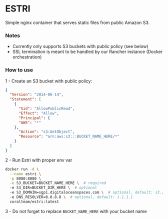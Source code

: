 # ESTRI

Simple nginx container that serves static files from public Amazon S3.

### Notes

- Currently only supports S3 buckets with public policy (see below)
- SSL termination is meant to be handled by our Rancher instance (Docker orchestration)

### How to use

1 - Create an S3 bucket with public policy:

```json
{
  "Version": "2014-06-14",
  "Statement": [
    {
      "Sid": "AllowPublicRead",
      "Effect": "Allow",
      "Principal": {
      "AWS": "*"
    },
      "Action": "s3:GetObject",
      "Resource": "arn:aws:s3:::BUCKET_NAME_HERE/*"
    }
  ]
}
```

2 - Run Estri with proper env var

```sh
docker run -d \
  --name estri \
  -p 8080:8080 \
  -e S3_BUCKET=BUCKET_NAME_HERE \  # required
  -e S3_DIR=BUCKET_DIR_HERE \  # optional
  -e S3_DOMAIN=sgp1.digitaloceanspaces.com \  # optional, default: s3.amazonaws.com
  -e DNS_RESOLVER=8.8.8.8 \  # optional, default: 1.1.1.1
  coralteam/estri:latest
```

3 - Do not forget to replace `BUCKET_NAME_HERE` with your bucket name
